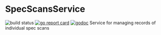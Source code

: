 # SpecScansService

![build status](https://github.com/CHESSComputing/SpecScansService/actions/workflows/go.yml/badge.svg)
[![go report card](https://goreportcard.com/badge/github.com/CHESSComputing/SpecScansService)](https://goreportcard.com/report/github.com/CHESSComputing/SpecScansService)
[![godoc](https://godoc.org/github.com/CHESSComputing/SpecScansService?status.svg)](https://godoc.org/github.com/CHESSComputing/SpecScansService)
Service for managing records of individual spec scans


